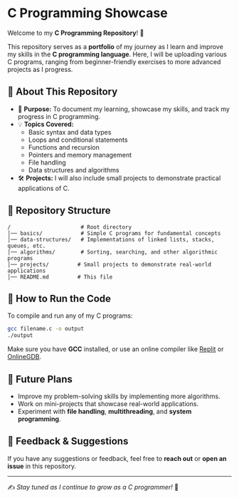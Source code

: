 # C Programming Showcase

Welcome to my **C Programming Repository**! 🚀

This repository serves as a **portfolio** of my journey as I learn and improve my skills in the **C programming language**. Here, I will be uploading various C programs, ranging from beginner-friendly exercises to more advanced projects as I progress.

## 🔹 About This Repository
- 📌 **Purpose:** To document my learning, showcase my skills, and track my progress in C programming.
- 💡 **Topics Covered:**
  - Basic syntax and data types
  - Loops and conditional statements
  - Functions and recursion
  - Pointers and memory management
  - File handling
  - Data structures and algorithms
- 🛠 **Projects:** I will also include small projects to demonstrate practical applications of C.

## 📂 Repository Structure
```
/                      # Root directory
│── basics/            # Simple C programs for fundamental concepts
│── data-structures/   # Implementations of linked lists, stacks, queues, etc.
│── algorithms/        # Sorting, searching, and other algorithmic programs
│── projects/         # Small projects to demonstrate real-world applications
│── README.md         # This file
```

## 🔧 How to Run the Code
To compile and run any of my C programs:
```sh
gcc filename.c -o output
./output
```
Make sure you have **GCC** installed, or use an online compiler like [Replit](https://replit.com/) or [OnlineGDB](https://www.onlinegdb.com/).

## 🌱 Future Plans
- Improve my problem-solving skills by implementing more algorithms.
- Work on mini-projects that showcase real-world applications.
- Experiment with **file handling**, **multithreading**, and **system programming**.

## 📢 Feedback & Suggestions
If you have any suggestions or feedback, feel free to **reach out** or **open an issue** in this repository.

---
✍️ *Stay tuned as I continue to grow as a C programmer!* 🚀

